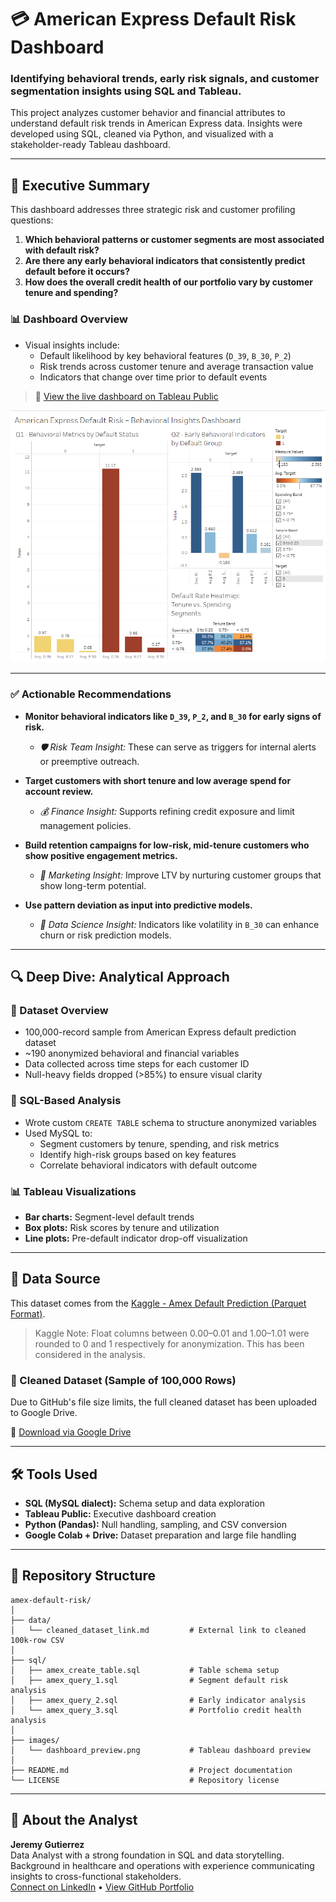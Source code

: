 # 💳 American Express Default Risk Dashboard

### Identifying behavioral trends, early risk signals, and customer segmentation insights using SQL and Tableau.

This project analyzes customer behavior and financial attributes to understand default risk trends in American Express data. Insights were developed using SQL, cleaned via Python, and visualized with a stakeholder-ready Tableau dashboard.

---

## 🧾 Executive Summary

This dashboard addresses three strategic risk and customer profiling questions:

1. **Which behavioral patterns or customer segments are most associated with default risk?**
2. **Are there any early behavioral indicators that consistently predict default before it occurs?**
3. **How does the overall credit health of our portfolio vary by customer tenure and spending?**

### 📊 Dashboard Overview

- Visual insights include:
  - Default likelihood by key behavioral features (`D_39`, `B_30`, `P_2`)
  - Risk trends across customer tenure and average transaction value
  - Indicators that change over time prior to default events

> 🔗 [View the live dashboard on Tableau Public](YOUR_TABLEAU_PUBLIC_LINK_HERE)

![Dashboard Preview](images/dashboard_preview.png)

---

### ✅ Actionable Recommendations

- **Monitor behavioral indicators like `D_39`, `P_2`, and `B_30` for early signs of risk.**
  - *🛡 Risk Team Insight:* These can serve as triggers for internal alerts or preemptive outreach.

- **Target customers with short tenure and low average spend for account review.**
  - *💰 Finance Insight:* Supports refining credit exposure and limit management policies.

- **Build retention campaigns for low-risk, mid-tenure customers who show positive engagement metrics.**
  - *📣 Marketing Insight:* Improve LTV by nurturing customer groups that show long-term potential.

- **Use pattern deviation as input into predictive models.**
  - *🧠 Data Science Insight:* Indicators like volatility in `B_30` can enhance churn or risk prediction models.

---

## 🔍 Deep Dive: Analytical Approach

### 🧮 Dataset Overview
- 100,000-record sample from American Express default prediction dataset
- ~190 anonymized behavioral and financial variables
- Data collected across time steps for each customer ID
- Null-heavy fields dropped (>85%) to ensure visual clarity

### 💾 SQL-Based Analysis
- Wrote custom `CREATE TABLE` schema to structure anonymized variables
- Used MySQL to:
  - Segment customers by tenure, spending, and risk metrics
  - Identify high-risk groups based on key features
  - Correlate behavioral indicators with default outcome

### 📊 Tableau Visualizations
- **Bar charts:** Segment-level default trends
- **Box plots:** Risk scores by tenure and utilization
- **Line plots:** Pre-default indicator drop-off visualization

---

## 🔗 Data Source

This dataset comes from the [Kaggle - Amex Default Prediction (Parquet Format)](https://www.kaggle.com/datasets/raddar/amex-data-integer-dtypes-parquet-format).

> Kaggle Note: Float columns between 0.00–0.01 and 1.00–1.01 were rounded to 0 and 1 respectively for anonymization. This has been considered in the analysis.

### 📁 Cleaned Dataset (Sample of 100,000 Rows)
Due to GitHub's file size limits, the full cleaned dataset has been uploaded to Google Drive.

🔗 [Download via Google Drive](./cleaned_dataset_link.md) 

---

## 🛠️ Tools Used

- **SQL (MySQL dialect):** Schema setup and data exploration
- **Tableau Public:** Executive dashboard creation
- **Python (Pandas):** Null handling, sampling, and CSV conversion
- **Google Colab + Drive:** Dataset preparation and large file handling

---

## 📁 Repository Structure

```
amex-default-risk/
│
├── data/
│   └── cleaned_dataset_link.md         # External link to cleaned 100k-row CSV
│
├── sql/
│   ├── amex_create_table.sql           # Table schema setup
│   ├── amex_query_1.sql                # Segment default risk analysis
│   ├── amex_query_2.sql                # Early indicator analysis
│   └── amex_query_3.sql                # Portfolio credit health analysis
│
├── images/
│   └── dashboard_preview.png           # Tableau dashboard preview
│
├── README.md                           # Project documentation
└── LICENSE                             # Repository license
```

---

## 👋 About the Analyst

**Jeremy Gutierrez**  
Data Analyst with a strong foundation in SQL and data storytelling. Background in healthcare and operations with experience communicating insights to cross-functional stakeholders.  
[Connect on LinkedIn](https://www.linkedin.com/in/jeremy-gutierrez-4502391bb/) • [View GitHub Portfolio](https://github.com/JZambrana1612) 
